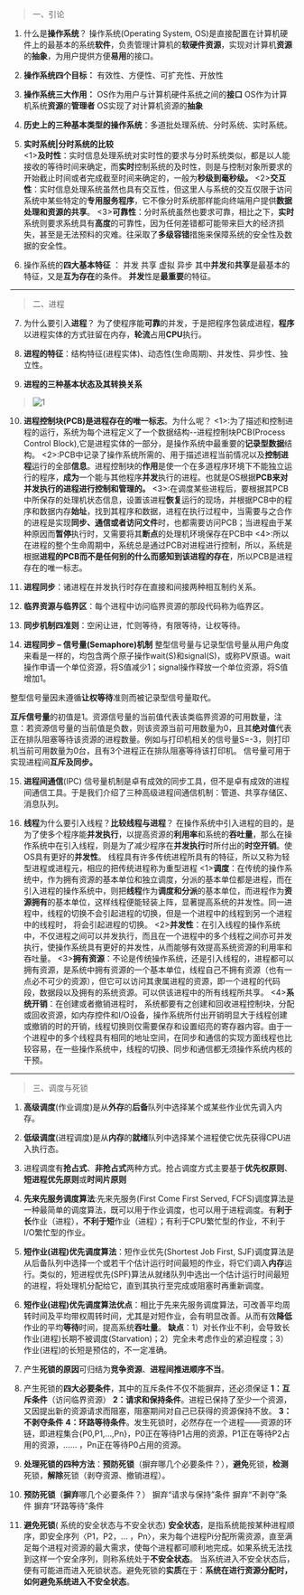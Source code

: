 >一、引论

 1. 什么是**操作系统**？
操作系统(Operating System, OS)是直接配置在计算机硬件上的最基本的系统**软件**，负责管理计算机的**软硬件资源**，实现对计算机**资源**的**抽象**，为用户提供方便**易用**的接口。

 2. **操作系统四个目标：**
	有效性、方便性、可扩充性、开放性
	
 3. **操作系统三大作用：**
	OS作为用户与计算机硬件系统之间的**接口**
	OS作为计算机系统**资源**的**管理者**
	OS实现了对计算机资源的**抽象**
	
 4. **历史上的三种基本类型的操作系统**：多道批处理系统、分时系统、实时系统。

 5. **实时系统|分时系统的比较**                                                                                           
<1>**及时性**：实时信息处理系统对实时性的要求与分时系统类似，都是以人能接收的等待时间来确定，而**实时**控制系统的及时性，则是与控制对象所要求的开始截止时间或者完成截至时间来确定的，一般为**秒级到毫秒级。**
<2>**交互性**：实时信息处理系统虽然也具有交互性，但这里人与系统的交互仅限于访问系统中某些特定的**专用服务程序**，它不像分时系统那样能向终端用户提供**数据处理和资源的共享**。
<3>**可靠性**：分时系统虽然也要求可靠，相比之下，**实时**系统则要求系统具有**高度**的可靠性，因为任何差错都可能带来巨大的经济损失，甚至是无法预料的灾难。往采取了**多级容错**措施来保障系统的安全性及数据的安全性。

 6. 操作系统的**四大基本特征** ： 并发      共享      虚拟      异步
 其中**并发**和**共享**是最基本的特征，又是**互为存在**的条件。
**并发**性是**最重要**的特征。


----------

>二、进程

 7. 为什么要引入**进程**？
为了使程序能**可靠**的并发，于是把程序包装成进程，**程序**以进程实体的方式驻留在内存，**轮流**占用**CPU**执行。

 8. **进程的特征**：结构特征(进程实体)、动态性(生命周期)、并发性、异步性、独立性。

 9. **进程的三种基本状态及其转换关系**
>![1](http://img.blog.csdn.net/20160615221009229)


 10. **进程控制块(PCB)是进程存在的唯一标志**。为什么呢？
<1>:为了描述和控制进程的运行，系统为每个进程定义了一个数据结构--进程控制块PCB(Process Control Block),它是进程实体的一部分，是操作系统中最重要的**记录型数据**结构。
<2>:PCB中记录了操作系统所需的、用于描述进程当前情况以及**控制进程**运行的全部**信息**。进程控制块的**作用**是使一个在多道程序环境下不能独立运行的程序，**成为**一个能与其他程序**并发**执行的进程。也就是OS根据**PCB来对并发执行的进程进行控制和管理的。**
<3>:在调度某些进程后，要根据其PCB中所保存的处理机状态信息，设置该进程**恢复**运行的现场，并根据PCB中的程序和数据内存**始址**，找到其程序和数据，进程在执行过程中，当需要与之合作的进程是实现**同步、通信或者访问文件**时，也都需要访问PCB；当进程由于某种原因而**暂停**执行时，又需要将其**断点**的处理机环境保存在PCB中
<4>:所以在进程的整个生命周期中，系统总是通过PCB对进程进行控制，所以，系统是根据**进程的PCB而不是任何别的什么而感知到该进程的存在**，所以PCB是进程存在的唯一标志。

 11. **进程同步**：诸进程在并发执行时存在直接和间接两种相互制约关系。

 12. **临界资源与临界区**：每个进程中访问临界资源的那段代码称为临界区。

 13.  **同步机制四准则**：空闲让进，忙则等待，有限等待，让权等待。

 14. **进程同步 – 信号量(Semaphore)机制**
整型信号量与记录型信号量从用户角度来看是一样的，均包含两个原子操作wait(S)和signal(S)，或称PV原语。wait操作申请一个单位资源，将S值减少1；signal操作释放一个单位资源，将S值增加1。

 整型信号量因未遵循**让权等待**准则而被记录型信号量取代。

 **互斥信号量**的初值是1。资源信号量的当前值代表该类临界资源的可用数量，注意：若资源信号量的当前值是负数，则该资源当前可用数量为0，且其**绝对值**代表正在排队阻塞等待该资源的进程数量。例如与打印机相关的信号量S=-3，则打印机当前可用数量为0台，且有3个进程正在排队阻塞等待该打印机。
信号量可用于实现进程间**互斥及同步。**

 15. **进程间通信**(IPC)
信号量机制是卓有成效的同步工具，但不是卓有成效的进程间通信工具。于是我们介绍了三种高级进程间通信机制：管道、共享存储区、消息队列。

 16. **线程**为什么要引入线程？**比较线程与进程**？
在操作系统中引入进程的目的，是为了使多个程序能**并发执行**，以提高资源的**利用率**和系统的**吞吐量**，那么在操作系统中在引入线程，则是为了减少程序在**并发执行**时所付出的**时空开销**。使OS具有更好的**并发性**。
线程具有许多传统进程所具有的特征，所以又称为轻型进程或进程元，相应的把传统进程称为重型进程
<1>**调度**：在传统的操作系统中，作为拥有资源的基本单位和独立调度，分派的基本单位都是进程，而在引入进程的操作系统中，则把**线程**作为**调度和分派**的基本单位，而进程作为**资源拥有**的基本单位，这样线程便能轻装上阵，显著提高系统的并发性。同一进程中，线程的切换不会引起进程的切换，但是一个进程中的线程到另一个进程中的线程时， 将会引起进程的切换。
<2>**并发性**：在引入线程的操作系统中，不仅进程之间可以并发执行，而且在一个进程中的多个线程之间亦可并发执行，使操作系统具有更好的并发性，从而能够有效提高系统资源的利用率和吞吐量。
<3>**拥有资源**：不论是传统操作系统，还是引入线程的，进程都可以拥有资源，是系统中拥有资源的一个基本单位，线程自己不拥有资源（也有一点必不可少的资源），但它可以访问其隶属进程的资源，即一个进程的代码段，数据段以及拥有的系统资源。可以供该进程中的所有线程所共享。
<4>**系统开销**：在创建或者撤销进程时， 系统都要有之创建和回收进程控制块，分配或回收资源，如内存控件和I/O设备，操作系统所付出开销明显大于线程创建或撤销的时的开销，线程切换则仅需要保存和设置绍亮的寄存器内容。由于一个进程中的多个线程具有相同的地址空间，在同步和通信的实现方面线程也比较容易，在一些操作系统中，线程的切换、同步和通信都无须操作系统内核的干预。


----------
>三、调度与死锁

 1. **高级调度**(作业调度)是从**外存**的**后备**队列中选择某个或某些作业优先调入内存。

 2. **低级调度**(进程调度)是从**内存**的**就绪**队列中选择某个进程使它优先获得CPU进入执行态。

 3. 进程调度有**抢占式**、**非抢占式**两种方式。抢占调度方式主要基于**优先权原则**、**短进程优先原则**或**时间片原则**

 4. **先来先服务调度算法**:先来先服务(First Come First Served, FCFS)调度算法是一种最简单的调度算法，既可以用于作业调度，也可以用于进程调度。有**利于长**作业（进程），**不利于短**作业（进程）；有利于CPU繁忙型的作业，不利于I/O繁忙型的作业。

 5. **短作业(进程)优先调度算法**：短作业优先(Shortest Job First, SJF)调度算法是从后备队列中选择一个或若干个估计运行时间最短的作业，将它们调入**内存**运行。类似的，短进程优先(SPF)算法从就绪队列中选出一个估计运行时间最短的进程，将处理机分配给它，直到其执行至完成或阻塞时再重新调度。

 6. **短作业(进程)优先调度算法优点**：相比于先来先服务调度算法，可改善平均周转时间及平均带权周转时间，尤其是对短作业，会有明显改善。从而有效**降低**作业的平均**等待**时间，提高系统**吞吐量**。
**缺点**：1）对长作业不利，会导致长作业(进程)长期不被调度(Starvation)；2）完全未考虑作业的紧迫程度；3）作业(进程)的长短是预估的，不一定准确。

 7. 产生**死锁的原因**可归结为**竞争资源**、**进程间推进顺序不当**。
 8. 产生死锁的**四大必要条件**，其中的互斥条件不仅不能摒弃，还必须保证
**1：互斥条件**（访问临界资源）
**2：请求和保持条件**。进程已保持了至少一个资源，又因提出新的资源请求而阻塞，阻塞期间对自己已获得的资源保持不放。
**3：不剥夺条件**
**4：环路等待条件**。发生死锁时，必然存在一个进程——资源的环链，即进程集合{P0,P1,…,Pn}，P0正在等待P1占用的资源，P1正在等待P2占用的资源，…… ，Pn正在等待P0占用的资源。

 9. **处理死锁的四种方法**：**预防死锁**（摒弃哪几个必要条件？），**避免**死锁，**检测**死锁，**解除**死锁（剥夺资源、撤销进程）。

 10. **预防死锁**（**摒弃**哪几个必要条件？）
摒弃“请求与保持”条件
摒弃“不剥夺”条件
摒弃“环路等待”条件

 11. **避免死锁**( 系统的安全状态与不安全状态)
**安全状态**，是指系统能按某种进程顺序，即安全序列〈P1，P2，… ，Pn〉，来为每个进程Pi分配所需资源，直至满足每个进程对资源的最大需求，使每个进程都可顺利地完成。如果系统无法找到这样一个安全序列，则称系统处于**不安全状态**。
当系统进入不安全状态后，便有可能进而进入死锁状态。避免死锁的**实质**在于：**系统在进行资源分配时，如何避免系统进入不安全状态**。

 



